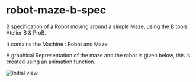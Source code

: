# robot-maze-b-spec
B specification of a Robot moving around a simple Maze, using the B tools Atelier B &amp; ProB. 

It contains the Machine : Robot and Maze

A graphical Representation of the maze and the robot is given below, this is created using an animation function.

![Initial view](./intial.png)
